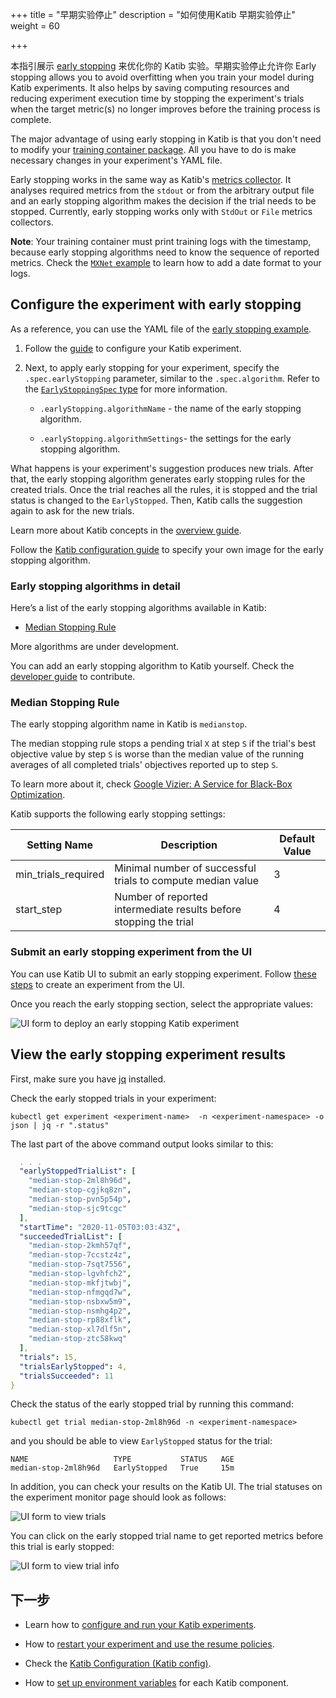 +++
title = "早期实验停止"
description = "如何使用Katib 早期实验停止"
weight = 60
                    
+++

本指引展示
[early stopping](https://en.wikipedia.org/wiki/Early_stopping) 来优化你的
Katib 实验。早期实验停止允许你 Early stopping allows you to avoid overfitting when you
train your model during Katib experiments. It also helps by saving computing
resources and reducing experiment execution time by stopping the experiment's
trials when the target metric(s) no longer improves before the training process
is complete.

The major advantage of using early stopping in Katib is that you don't
need to modify your
[training container package](/docs/components/katib/experiment/#packaging-your-training-code-in-a-container-image).
All you have to do is make necessary changes in your experiment's YAML file.

Early stopping works in the same way as Katib's
[metrics collector](/docs/components/katib/experiment/#metrics-collector).
It analyses required metrics from the `stdout` or from the arbitrary output file
and an early stopping algorithm makes the decision if the trial needs to be
stopped. Currently, early stopping works only with
`StdOut` or `File` metrics collectors.

**Note**: Your training container must print training logs with the timestamp,
because early stopping algorithms need to know the sequence of reported metrics.
Check the
[`MXNet` example](https://github.com/kubeflow/katib/blob/master/examples/v1beta1/trial-images/mxnet-mnist/mnist.py#L36)
to learn how to add a date format to your logs.

## Configure the experiment with early stopping

As a reference, you can use the YAML file of the
[early stopping example](https://github.com/kubeflow/katib/blob/master/examples/v1beta1/early-stopping/median-stop.yaml).

1. Follow the
   [guide](/docs/components/katib/experiment/#configuring-the-experiment)
   to configure your Katib experiment.

2. Next, to apply early stopping for your experiment, specify the `.spec.earlyStopping`
   parameter, similar to the `.spec.algorithm`. Refer to the
   [`EarlyStoppingSpec` type](https://github.com/kubeflow/katib/blob/master/pkg/apis/controller/common/v1beta1/common_types.go#L41-L58)
   for more information.

   - `.earlyStopping.algorithmName` - the name of the early stopping algorithm.

   - `.earlyStopping.algorithmSettings`- the settings for the early stopping algorithm.

What happens is your experiment's suggestion produces new trials. After that,
the early stopping algorithm generates early stopping rules for the created
trials. Once the trial reaches all the rules, it is stopped and the trial status
is changed to the `EarlyStopped`. Then, Katib calls the suggestion again to
ask for the new trials.

Learn more about Katib concepts
in the [overview guide](/docs/components/katib/overview/#katib-concepts).

Follow the
[Katib configuration guide](/docs/components/katib/katib-config/#early-stopping-settings)
to specify your own image for the early stopping algorithm.

### Early stopping algorithms in detail

Here’s a list of the early stopping algorithms available in Katib:

- [Median Stopping Rule](#median-stopping-rule)

More algorithms are under development.

You can add an early stopping algorithm to Katib yourself. Check the
[developer guide](https://github.com/kubeflow/katib/blob/master/docs/developer-guide.md)
to contribute.

<a id="median-stopping-rule"></a>

### Median Stopping Rule

The early stopping algorithm name in Katib is `medianstop`.

The median stopping rule stops a pending trial `X` at step `S` if the trial's
best objective value by step `S` is worse than the median value of the running
averages of all completed trials' objectives reported up to step `S`.

To learn more about it, check
[Google Vizier: A Service for Black-Box Optimization](https://static.googleusercontent.com/media/research.google.com/en//pubs/archive/46180.pdf).

Katib supports the following early stopping settings:

<div class="table-responsive">
  <table class="table table-bordered">
    <thead class="thead-light">
      <tr>
        <th>Setting Name</th>
        <th>Description</th>
        <th>Default Value</th>
      </tr>
    </thead>
    <tbody>
      <tr>
        <td>min_trials_required</td>
        <td>Minimal number of successful trials to compute median value</td>
        <td>3</td>
      </tr>
      <tr>
        <td>start_step</td>
        <td>Number of reported intermediate results before stopping the trial</td>
        <td>4</td>
      </tr>
    </tbody>
  </table>
</div>

### Submit an early stopping experiment from the UI

You can use Katib UI to submit an early stopping experiment. Follow
[these steps](/docs/components/katib/experiment/#running-the-experiment-from-the-katib-ui)
to create an experiment from the UI.

Once you reach the early stopping section, select the appropriate values:

<img src="/docs/components/katib/images/early-stopping-parameter.png"
  alt="UI form to deploy an early stopping Katib experiment"
  class="mt-3 mb-3 border border-info rounded">

## View the early stopping experiment results

First, make sure you have [jq](https://stedolan.github.io/jq/download/)
installed.

Check the early stopped trials in your experiment:

```shell
kubectl get experiment <experiment-name>  -n <experiment-namespace> -o json | jq -r ".status"
```

The last part of the above command output looks similar to this:

```yaml
  . . .
  "earlyStoppedTrialList": [
    "median-stop-2ml8h96d",
    "median-stop-cgjkq8zn",
    "median-stop-pvn5p54p",
    "median-stop-sjc9tcgc"
  ],
  "startTime": "2020-11-05T03:03:43Z",
  "succeededTrialList": [
    "median-stop-2kmh57qf",
    "median-stop-7ccstz4z",
    "median-stop-7sqt7556",
    "median-stop-lgvhfch2",
    "median-stop-mkfjtwbj",
    "median-stop-nfmgqd7w",
    "median-stop-nsbxw5m9",
    "median-stop-nsmhg4p2",
    "median-stop-rp88xflk",
    "median-stop-xl7dlf5n",
    "median-stop-ztc58kwq"
  ],
  "trials": 15,
  "trialsEarlyStopped": 4,
  "trialsSucceeded": 11
}
```

Check the status of the early stopped trial by running this command:

```shell
kubectl get trial median-stop-2ml8h96d -n <experiment-namespace>
```

and you should be able to view `EarlyStopped` status for the trial:

```shell
NAME                   TYPE           STATUS   AGE
median-stop-2ml8h96d   EarlyStopped   True     15m
```

In addition, you can check your results on the Katib UI.
The trial statuses on the experiment monitor page should look as follows:

<img src="/docs/components/katib/images/early-stopping-trials.png"
  alt="UI form to view trials"
  class="mt-3 mb-3 border border-info rounded">

You can click on the early stopped trial name to get reported metrics before
this trial is early stopped:

<img src="/docs/components/katib/images/early-stopping-trial-info.png"
  alt="UI form to view trial info"
  class="mt-3 mb-3 border border-info rounded">

## 下一步

- Learn how to
  [configure and run your Katib experiments](/docs/components/katib/experiment/).

- How to
  [restart your experiment and use the resume policies](/docs/components/katib/resume-experiment/).

- Check the
  [Katib Configuration (Katib config)](/docs/components/katib/katib-config/).

- How to [set up environment variables](/docs/components/katib/env-variables/)
  for each Katib component.
